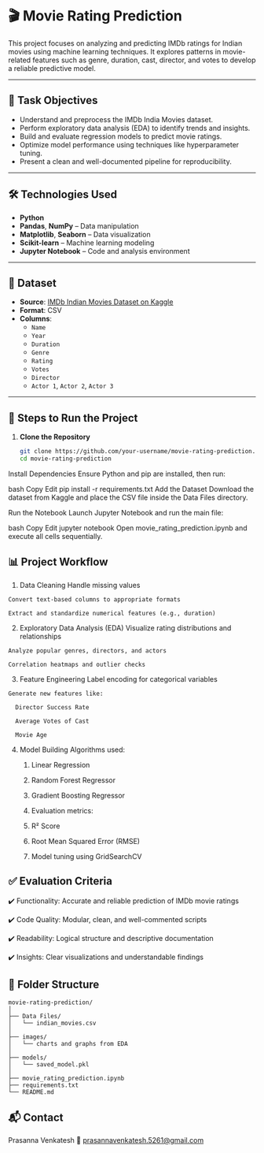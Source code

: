 # 🎬 Movie Rating Prediction

This project focuses on analyzing and predicting IMDb ratings for Indian movies using machine learning techniques. It explores patterns in movie-related features such as genre, duration, cast, director, and votes to develop a reliable predictive model.

---

## 📌 Task Objectives

- Understand and preprocess the IMDb India Movies dataset.
- Perform exploratory data analysis (EDA) to identify trends and insights.
- Build and evaluate regression models to predict movie ratings.
- Optimize model performance using techniques like hyperparameter tuning.
- Present a clean and well-documented pipeline for reproducibility.

---

## 🛠️ Technologies Used

- **Python**
- **Pandas**, **NumPy** – Data manipulation
- **Matplotlib**, **Seaborn** – Data visualization
- **Scikit-learn** – Machine learning modeling
- **Jupyter Notebook** – Code and analysis environment

---

## 📂 Dataset

- **Source**: [IMDb Indian Movies Dataset on Kaggle](https://www.kaggle.com/)
- **Format**: CSV
- **Columns**:
  - `Name`
  - `Year`
  - `Duration`
  - `Genre`
  - `Rating`
  - `Votes`
  - `Director`
  - `Actor 1`, `Actor 2`, `Actor 3`

---

## 🚀 Steps to Run the Project

1. **Clone the Repository**
   ```bash
   git clone https://github.com/your-username/movie-rating-prediction.git
   cd movie-rating-prediction
Install Dependencies Ensure Python and pip are installed, then run:

bash
Copy
Edit
pip install -r requirements.txt
Add the Dataset Download the dataset from Kaggle and place the CSV file inside the Data Files directory.

Run the Notebook Launch Jupyter Notebook and run the main file:

bash
Copy
Edit
jupyter notebook
Open movie_rating_prediction.ipynb and execute all cells sequentially.

## 📊 Project Workflow
  1. Data Cleaning
    Handle missing values
    
    Convert text-based columns to appropriate formats
    
    Extract and standardize numerical features (e.g., duration)
  
  2. Exploratory Data Analysis (EDA)
    Visualize rating distributions and relationships
    
    Analyze popular genres, directors, and actors
    
    Correlation heatmaps and outlier checks
    
  3. Feature Engineering
    Label encoding for categorical variables
    
    Generate new features like:
    
      Director Success Rate
      
      Average Votes of Cast
      
      Movie Age
  
  4. Model Building
    Algorithms used:
    
     1. Linear Regression
      
     2. Random Forest Regressor
      
     3. Gradient Boosting Regressor
      
     4. Evaluation metrics:
      
     5. R² Score
      
     6. Root Mean Squared Error (RMSE)
      
     7. Model tuning using GridSearchCV

## ✅ Evaluation Criteria

  ✔️ Functionality: Accurate and reliable prediction of IMDb movie ratings
  
  ✔️ Code Quality: Modular, clean, and well-commented scripts
  
  ✔️ Readability: Logical structure and descriptive documentation
  
  ✔️ Insights: Clear visualizations and understandable findings

## 📁 Folder Structure
    
    movie-rating-prediction/
    │
    ├── Data Files/
    │   └── indian_movies.csv
    │
    ├── images/
    │   └── charts and graphs from EDA
    │
    ├── models/
    │   └── saved_model.pkl
    │
    ├── movie_rating_prediction.ipynb
    ├── requirements.txt
    └── README.md


## 📬 Contact

  Prasanna Venkatesh
  📧 prasannavenkatesh.5261@gmail.com
